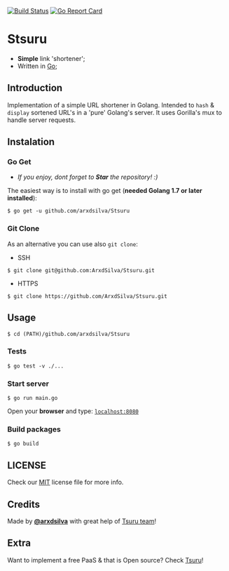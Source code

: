 [![Build Status](https://travis-ci.org/ArxdSilva/Stsuru.svg?branch=master)](https://travis-ci.org/ArxdSilva/Stsuru)
[![Go Report Card](https://goreportcard.com/badge/github.com/arxdsilva/Stsuru)](https://goreportcard.com/badge/github.com/arxdsilva/Stsuru)

# Stsuru

- **Simple** link 'shortener';
- Written in [Go](http://golang.org);

## Introduction
Implementation of a simple URL shortener in Golang. Intended to `hash` & `display` sortened URL's in a 'pure' Golang's server. It uses Gorilla's mux to handle server requests.

## Instalation
### Go Get
- _If you enjoy, dont forget to **Star** the repository! :)_

The easiest way is to install with go get (**needed Golang 1.7 or later installed**):
```shell
$ go get -u github.com/arxdsilva/Stsuru
```
### Git Clone
As an alternative you can use also `git clone`:
- SSH
```shell
$ git clone git@github.com:ArxdSilva/Stsuru.git
```
- HTTPS
```shell
$ git clone https://github.com/ArxdSilva/Stsuru.git
```

## Usage
```shell
$ cd (PATH)/github.com/arxdsilva/Stsuru
```
### Tests
```shell
$ go test -v ./...
```
### Start server
```shell
$ go run main.go
```
Open your **browser** and type:
[`localhost:8080`](http://localhost:8080/)
### Build packages
```shell
$ go build
```


## LICENSE
Check our [MIT](https://github.com/ArxdSilva/Stsuru/blob/master/LICENSE) license file for more info.

## Credits
Made by **[@arxdsilva](https://twitter.com/arxdsilva)** with great help of [Tsuru team](https://github.com/tsuru/tsuru)!

## Extra
Want to implement a free PaaS & that is Open source? Check [Tsuru](https://github.com/tsuru/tsuru)!
